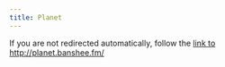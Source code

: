 ```yaml
---
title: Planet
---
```


<html>
    <head>
        <meta charset="UTF-8">
        <meta http-equiv="refresh" content="1;url=http://planet.banshee.fm/">
        <script type="text/javascript">
            window.location.href = "http://planet.banshee.fm/"
        </script>
        <title>Page Redirection</title>
    </head>
    <body>
        If you are not redirected automatically, follow the <a href='http://planet.banshee.fm/'>link to http://planet.banshee.fm/</a>
    </body>
</html>